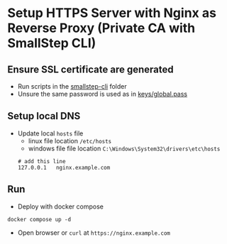 # Setup HTTPS Server with Nginx as Reverse Proxy (Private CA with SmallStep CLI)

## Ensure SSL certificate are generated
- Run scripts in the [smallstep-cli](../smallstep-cli/README.md) folder
- Unsure the same password is used as in [keys/global.pass](./keys/global.pass)

## Setup local DNS
- Update local `hosts` file
    - linux file location `/etc/hosts`
    - windows file file location `C:\Windows\System32\drivers\etc\hosts`
    ```
    # add this line
    127.0.0.1   nginx.example.com
    ```

## Run
- Deploy with docker compose
```
docker compose up -d
```
- Open browser or `curl` at `https://nginx.example.com`